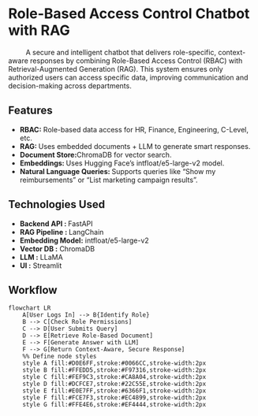 <h1> Role-Based Access Control Chatbot with RAG </h1>

<div>
  <p>&nbsp&nbsp&nbsp&nbsp&nbsp&nbsp&nbsp&nbsp A secure and intelligent chatbot that delivers role-specific, context-aware responses by combining Role-Based Access Control (RBAC) with Retrieval-Augmented Generation (RAG). This system ensures only authorized users can access specific data, improving communication and decision-making across departments.</p></div>

<h2>Features</h2>
<ul>
  <li><b>RBAC:</b> Role-based data access for HR, Finance, Engineering, C-Level, etc.</li>
  <li><b>RAG: </b> Uses embedded documents + LLM to generate smart responses.</li>
  <li><b>Document Store:</b>ChromaDB for vector search.</li>
  <li><b> Embeddings: </b> Uses Hugging Face’s intfloat/e5-large-v2 model.</li>
  <li><b>Natural Language Queries: </b> Supports queries like “Show my reimbursements” or “List marketing campaign results”.</li>
</ul>
<h2> Technologies Used</h2>
 <ul>
 <li><b>Backend API : </b> FastAPI</li>
 <li><b>	RAG Pipeline : </b> LangChain</li>
 <li><b>Embedding Model:</b> intfloat/e5-large-v2</li>
 <li><b>Vector DB  :</b> ChromaDB </li>
 <li><b>LLM	:</b> LLaMA</li>
 <li><b>UI  :</b> Streamlit</li>                                   
 </ul>
<h2> Workflow</h2>

```mermaid
flowchart LR
    A[User Logs In] --> B{Identify Role}
    B --> C[Check Role Permissions]
    C --> D[User Submits Query]
    D --> E[Retrieve Role-Based Document]
    E --> F[Generate Answer with LLM]
    F --> G[Return Context-Aware, Secure Response]
    %% Define node styles
    style A fill:#D0E6FF,stroke:#0066CC,stroke-width:2px
    style B fill:#FFEDD5,stroke:#F97316,stroke-width:2px
    style C fill:#FEF9C3,stroke:#CA8A04,stroke-width:2px
    style D fill:#DCFCE7,stroke:#22C55E,stroke-width:2px
    style E fill:#E0E7FF,stroke:#6366F1,stroke-width:2px
    style F fill:#FCE7F3,stroke:#EC4899,stroke-width:2px
    style G fill:#FFE4E6,stroke:#EF4444,stroke-width:2px


